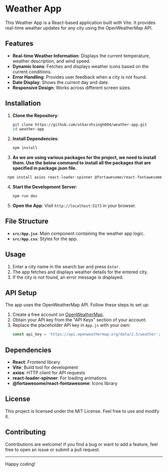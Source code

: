 # Weather App

This Weather App is a React-based application built with Vite. It provides real-time weather updates for any city using the OpenWeatherMap API.

## Features
- **Real-time Weather Information**: Displays the current temperature, weather description, and wind speed.
- **Dynamic Icons**: Fetches and displays weather icons based on the current conditions.
- **Error Handling**: Provides user feedback when a city is not found.
- **Date Display**: Shows the current day and date.
- **Responsive Design**: Works across different screen sizes.

## Installation

1. **Clone the Repository**:
   ```bash
   git clone https://github.com/utkarshsingh004/weather-app.git
   cd weather-app
   ```

2. **Install Dependencies**:
   ```bash
   npm install
   ```
3. **As we are using various packages for the project, we need to install them. Use the below command to install all the packages that are specified in package.json file.**
  ```bash
   npm install axios react-loader-spinner @fortawesome/react-fontawesome @fortawesome/free-solid-svg-icons
  ```

4. **Start the Development Server**:
   ```bash
   npm run dev
   ```

5. **Open the App**:
   Visit `http://localhost:5173` in your browser.

## File Structure
- **`src/App.jsx`**: Main component containing the weather app logic.
- **`src/App.css`**: Styles for the app.

## Usage

1. Enter a city name in the search bar and press `Enter`.
2. The app fetches and displays weather details for the entered city.
3. If the city is not found, an error message is displayed.

## API Setup
The app uses the OpenWeatherMap API. Follow these steps to set up:

1. Create a free account on [OpenWeatherMap](https://openweathermap.org/).
2. Obtain your API key from the "API Keys" section of your account.
3. Replace the placeholder API key in `App.js` with your own:
   ```javascript
   const api_key = 'https://api.openweathermap.org/data/2.5/weather';
   ```

## Dependencies
- **React**: Frontend library
- **Vite**: Build tool for development
- **axios**: HTTP client for API requests
- **react-loader-spinner**: For loading animations
- **@fortawesome/react-fontawesome**: Icons library

## License
This project is licensed under the MIT License. Feel free to use and modify it.

## Contributing
Contributions are welcome! If you find a bug or want to add a feature, feel free to open an issue or submit a pull request.

---

Happy coding!